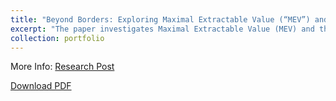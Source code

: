 ```yaml
---
title: "Beyond Borders: Exploring Maximal Extractable Value (“MEV”) and Risks in Cross-Domain CEX-DEX Arbitrage"
excerpt: "The paper investigates Maximal Extractable Value (MEV) and the associated risks in cross-domain arbitrage between centralized exchanges (CEX) and decentralized exchanges (DEX). It provides a comprehensive analysis of the opportunities and challenges presented by MEV in the context of cross-domain trading, offering insights into the evolving landscape of the blockspace markets. <br/><img src='/images/cexdex.png'>"
collection: portfolio
---
```


More Info: [Research Post](https://ethresear.ch/t/empirical-analysis-of-cross-domain-cex-dex-arbitrage-on-ethereum/17620)

[Download PDF](/images/thesis.pdf)